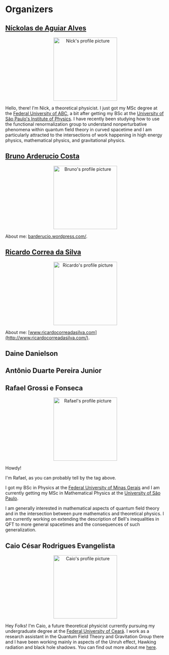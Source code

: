 # Organizers

## [Níckolas de Aguiar Alves](https://alves-nickolas.github.io/)

  <div align="center">
    <img src="https://bht50.github.io/organizers/pictures/nick.png" alt="Níck's profile picture" width="200" height="200">
  </div>

  Hello, there! I'm Níck, a theoretical physicist. I just got my MSc degree at the [Federal University of ABC](fisica.ufabc.edu.br/en/), a bit after getting my BSc at the [University of São Paulo's Institute of Physics](http://portal.if.usp.br/ifusp/en). I have recently been studying how to use the functional renormalization group to understand nonperturbative phenomena within quantum field theory in curved spacetime and I am particularly attracted to the intersections of work happening in high energy physics, mathematical physics, and gravitational physics.

## [Bruno Arderucio Costa](https://barderucio.wordpress.com/)

  <div align="center">
    <img src="https://bht50.github.io/organizers/pictures/bruno.png" alt="Bruno's profile picture" width="200" height="200">
  </div>

  About me: [barderucio.wordpress.com/](https://barderucio.wordpress.com/).

## [Ricardo Correa da Silva](http://www.ricardocorreadasilva.com/)

 <div align="center">
    <img src="https://bht50.github.io/organizers/pictures/ricardo.png" alt="Ricardo's profile picture" width="200" height="200">
  </div>

  About me: [www.ricardocorreadasilva.com](http://www.ricardocorreadasilva.com/).

## Daine Danielson

## Antônio Duarte Pereira Junior

## Rafael Grossi e Fonseca

  <div align="center">
    <img src="https://bht50.github.io/organizers/pictures/rafael.png" alt="Rafael's profile picture" width="200" height="200">
  </div>

Howdy!

I'm Rafael, as you can probably tell by the tag above.

I got my BSc in Physics at the [Federal University of Minas Gerais](https://www.fisica.ufmg.br/en/home-page/) and I am currently getting my MSc in Mathematical Physics at the [University of São Paulo](http://portal.if.usp.br/ifusp/en).

I am generally interested in mathematical aspects of quantum field theory and in the intersection between pure mathematics and theoretical physics. I am currently working on extending the description of Bell's inequalities in QFT to more general spacetimes and the consequences of such generalization.

## Caio César Rodrigues Evangelista

  <div align="center">
    <img src="https://bht50.github.io/organizers/pictures/caio.png" alt="Caio's profile picture" width="200" height="200">
  </div>

Hey Folks! I'm Caio, a future theoretical physicist currently pursuing my undergraduate degree at the [Federal University of Ceará](https://www.fisica.ufc.br/portal/en/front-page/). I work as a research assistant in the Quantum Field Theory and Gravitation Group there and I have been working mainly in aspects of the Unruh effect, Hawking radiation and black hole shadows. You can find out more about me [here](https://usingcaio.github.io/).
